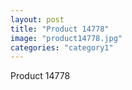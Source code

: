 ```yaml
---
layout: post
title: "Product 14778"
image: "product14778.jpg"
categories: "category1"
---
```

Product 14778
